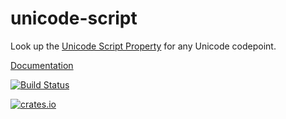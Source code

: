 # unicode-script

Look up the [Unicode Script Property][tr24] for any Unicode codepoint.

[Documentation](http://doc.servo.org/unicode_script/)

[![Build Status](https://travis-ci.org/servo/unicode-script.svg?branch=master)](https://travis-ci.org/servo/unicode-script)

[![crates.io](http://meritbadge.herokuapp.com/unicode-script)](https://crates.io/crates/unicode-script)

[tr24]: http://www.unicode.org/reports/tr24/
